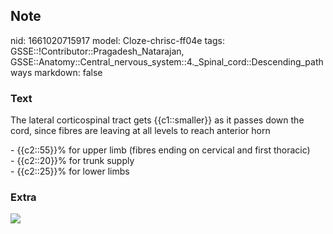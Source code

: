 ## Note
nid: 1661020715917
model: Cloze-chrisc-ff04e
tags: GSSE::!Contributor::Pragadesh_Natarajan, GSSE::Anatomy::Central_nervous_system::4._Spinal_cord::Descending_pathways
markdown: false

### Text
The lateral corticospinal tract gets {{c1::smaller}} as it passes
down the cord, since fibres are leaving at all levels to reach
anterior horn
<div>
  - {{c2::55}}% for upper limb (fibres ending on cervical and first
  thoracic)
</div>
<div>
  - {{c2::20}}% for trunk supply
</div>
<div>
  - {{c2::25}}% for lower limbs
</div>

### Extra
<img src="67.png">
